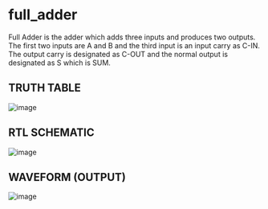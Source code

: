 # full_adder
Full Adder is the adder which adds three inputs and produces two outputs. The first two inputs are A and B and the third input is an input carry as C-IN. The output carry is designated as C-OUT and the normal output is designated as S which is SUM.
## TRUTH TABLE
![image](https://user-images.githubusercontent.com/82883241/115400883-66e9c800-a207-11eb-8378-f1a8c227ef1c.png)
## RTL SCHEMATIC
![image](https://user-images.githubusercontent.com/82883241/115400981-81bc3c80-a207-11eb-8d35-0ed379491f6c.png)
## WAVEFORM (OUTPUT)
![image](https://user-images.githubusercontent.com/82883241/115401258-d65fb780-a207-11eb-9913-477302684736.png)
